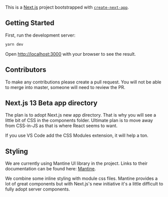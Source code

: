 This is a [Next.js](https://nextjs.org/) project bootstrapped with [`create-next-app`](https://github.com/vercel/next.js/tree/canary/packages/create-next-app).

## Getting Started

First, run the development server:

```bash
yarn dev
```

Open [http://localhost:3000](http://localhost:3000) with your browser to see the result.

## Contributors

To make any contributions please create a pull request. You will not be able to merge into master, someone will need to review the PR.

## Next.js 13 Beta app directory

The plan is to adopt Next.js new app directory. That is why you will see a little bit of CSS in the components folder. Ultimate plan is to move away from CSS-in-JS as that is where React seems to want.

If you use VS Code add the CSS Modules extension, it will help a ton.

## Styling

We are currently using Mantine UI library in the project. Links to their documentation can be found here: [Mantine](https://mantine.dev/pages/getting-started/).

We combine some inline styling with module css files. Mantine provides a lot of great components but with Next.js's new initiative it's a little difficult to fully adopt server components.
